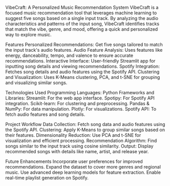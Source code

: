 VibeCraft: A Personalized Music Recommendation System
VibeCraft is a focused music recommendation tool that leverages machine learning to suggest five songs based on a single input track. By analyzing the audio characteristics and patterns of the input song, VibeCraft identifies tracks that match the vibe, genre, and mood, offering a quick and personalized way to explore music.

Features
Personalized Recommendations: Get five songs tailored to match the input track's audio features.
Audio Feature Analysis: Uses features like energy, danceability, tempo, and valence to ensure accurate recommendations.
Interactive Interface: User-friendly Streamlit app for inputting song details and viewing recommendations.
Spotify Integration: Fetches song details and audio features using the Spotify API.
Clustering and Visualization: Uses K-Means clustering, PCA, and t-SNE for grouping and visualizing similar songs.

Technologies Used
Programming Languages: Python
Frameworks and Libraries:
Streamlit: For the web app interface.
Spotipy: For Spotify API integration.
Scikit-learn: For clustering and preprocessing.
Pandas & NumPy: For data manipulation.
Plotly: For visualizations.
Spotify API: To fetch audio features and song details.

Project Workflow
Data Collection: Fetch song data and audio features using the Spotify API.
Clustering: Apply K-Means to group similar songs based on their features.
Dimensionality Reduction: Use PCA and t-SNE for visualization and efficient processing.
Recommendation Algorithm: Find songs similar to the input track using cosine similarity.
Output: Display recommended songs with details like name, artist, and release year.

Future Enhancements
Incorporate user preferences for improved recommendations.
Expand the dataset to cover more genres and regional music.
Use advanced deep learning models for feature extraction.
Enable real-time playlist generation on Spotify.
